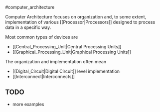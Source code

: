 #computer_architecture 

Computer Architecture focuses on organization and, to some extent, implementation of various [[Processor|Processors]] designed to process data in a specific way. 

Most common types of devices are
- [[Central_Processing_Unit|Central Processing Units]]
- [[Graphical_Processing_Unit|Graphical Processing Units]]

The organization and implementation often mean
- [[Digital_Circuit|Digital Circuit]] level implementation
- [[Interconnect|Interconnects]]


## TODO
- more examples
